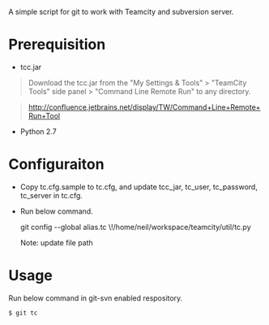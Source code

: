 A simple script for git to work with Teamcity and subversion server.

Prerequisition
====

* tcc.jar 

> Download the tcc.jar from the "My Settings & Tools" > "TeamCity Tools" side panel > "Command Line Remote Run" to any directory.

> http://confluence.jetbrains.net/display/TW/Command+Line+Remote+Run+Tool

* Python 2.7

Configuraiton
====

* Copy tc.cfg.sample to tc.cfg, and update tcc_jar, tc_user, tc_password, tc_server in tc.cfg.

* Run below command.

    git config --global alias.tc \\!/home/neil/workspace/teamcity/util/tc.py 

  Note: update file path

Usage
====

  Run below command in git-svn enabled respository.
 
    $ git tc
